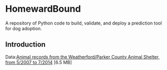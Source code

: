 HomewardBound
=============
A repository of Python code to build, validate, and deploy a prediction tool for dog adoption. 

Introduction  
------------
Data:[Animal records from the Weatherford/Parker County Animal Shelter, from 5/2007 to 7/2014](https://data.weatherfordtx.gov/Community-Services/Animal-Shelter-All-Animal-Cases/2ek5-qq7s)
[6.5 MB]
